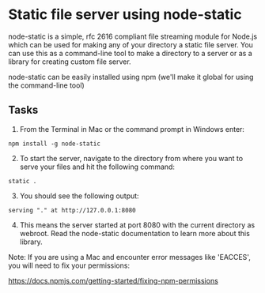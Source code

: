 # Static file server using node-static

node-static is a simple, rfc 2616 compliant file streaming module for Node.js which can be used for making any of your directory a static file server. You can use this as a command-line tool to make a directory to a server or as a library for creating custom file server.

node-static can be easily installed using npm (we'll make it global for using the command-line tool)

## Tasks

1. From the Terminal in Mac or the command prompt in Windows enter:  

`npm install -g node-static`

2. To start the server, navigate to the directory from where you want to serve your files and hit the following command:

`static . ` 

3. You should see the following output:

`serving "." at http://127.0.0.1:8080`

4. This means the server started at port 8080 with the current directory as webroot. Read the node-static documentation to learn more about this library.


Note:  If you are using a Mac and encounter error messages like 'EACCES', you will need to fix your permissions:

https://docs.npmjs.com/getting-started/fixing-npm-permissions